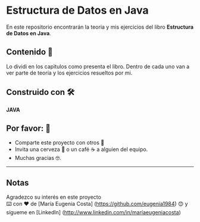 # Estructura de Datos en Java

En este repositorio encontrarán la teoria y mis ejercicios del libro **Estructura de Datos en Java**. <br>

## Contenido 🚀

Lo dividi en los capìtulos como presenta el libro. Dentro de cada uno van a ver parte de teoría y los ejercicios resueltos por mi.

## Construido con 🛠️

**JAVA**

## Por favor: 🎁

* Comparte este proyecto con otros 📢
* Invita una cerveza 🍺 o un café ☕ a alguien del equipo.
* Muchas gracias 🤓.

---
## Notas
Agradezco su interés en este proyecto <br/>
⌨️ con ❤️ de [María Eugenia Costa] (https://github.com/eugenia1984) 😊 y sígueme en [LinkedIn] (http://www.linkedin.com/in/maríaeugeniacosta)

